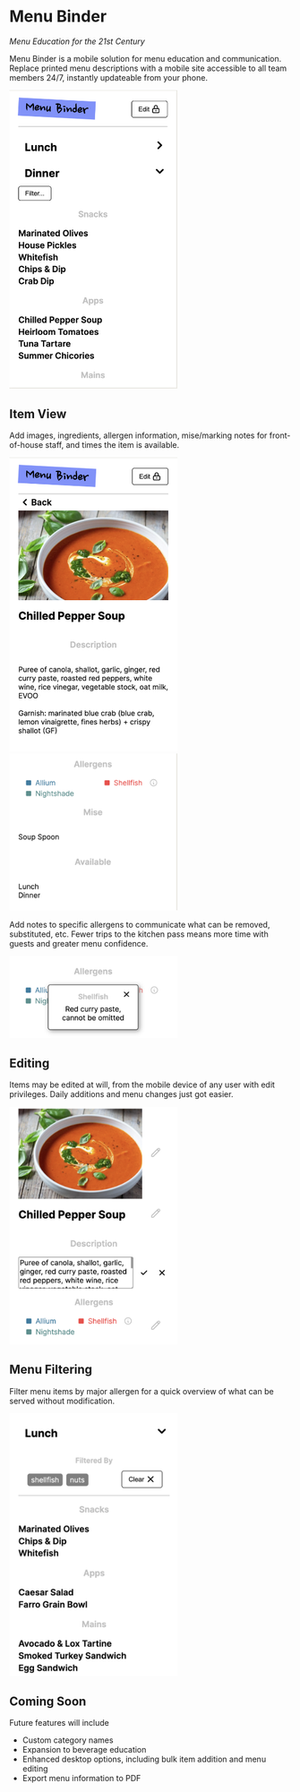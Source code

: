 # Menu Binder

_Menu Education for the 21st Century_

Menu Binder is a mobile solution for menu education and communication. Replace printed menu descriptions with a mobile site accessible to all team members 24/7, instantly updateable from your phone.

<img src="./demo/menu%20list.png" width="300px" />

## Item View

Add images, ingredients, allergen information, mise/marking notes for front-of-house staff, and times the item is available.

<img src="./demo/item%201.png" width="300px" />
<img src="./demo/item%202.png" width="300px" />

Add notes to specific allergens to communicate what can be removed, substituted, etc. Fewer trips to the kitchen pass means more time with guests and greater menu confidence.

<img src="./demo/allergen%20note.png" width="300px" />

## Editing

Items may be edited at will, from the mobile device of any user with edit privileges. Daily additions and menu changes just got easier.

<img src="./demo/item%20edit.png" width="300px" />

## Menu Filtering

Filter menu items by major allergen for a quick overview of what can be served without modification.

<img src="./demo/menu%20filter.png" width="300px" />

## Coming Soon

Future features will include

- Custom category names
- Expansion to beverage education
- Enhanced desktop options, including bulk item addition and menu editing
- Export menu information to PDF
